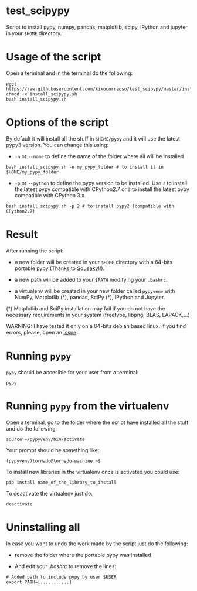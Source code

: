 # test_scipypy

Script to install pypy, numpy, pandas, matplotlib, scipy, IPython and jupyter in your `$HOME` directory.

# Usage of the script

Open a terminal and in the terminal do the following:

    wget https://raw.githubusercontent.com/kikocorreoso/test_scipypy/master/install_scipypy.sh
    chmod +x install_scipypy.sh
    bash install_scipypy.sh
    
# Options of the script

By default it will install all the stuff in `$HOME/pypy` and it will use the latest pypy3 version. You can change this using:

* `-n` or `--name` to define the name of the folder where all will be installed

```
bash install_scipypy.sh -n my_pypy_folder # to install it in $HOME/my_pypy_folder
```

* `-p` or `--python` to define the pypy version to be installed. Use `2` to install the latest pypy compatible with CPython2.7 or `3` to install the latest pypy compatible with CPython 3.x.

```
bash install_scipypy.sh -p 2 # to install pypy2 (compatible with CPython2.7)
```

# Result

After running the script:

* a new folder will be created in your `$HOME` directory with a 64-bits portable pypy (Thanks to [Squeaky](https://github.com/squeaky-pl/portable-pypy)!!).

* a new path will be added to your `$PATH` modifying your `.bashrc`.

* a virtualenv will be created in your new folder called `pypyvenv` with NumPy, Matplotlib (\*), pandas, SciPy (\*), IPython and Jupyter.

(\*) Matplotlib and SciPy installation may fail if you do not have the necessary requirements in your system (freetype, libpng, BLAS, LAPACK,...)

WARNING: I have tested it only on a 64-bits debian based linux. If you find errors, please, open an [issue](https://github.com/kikocorreoso/test_pypy_numpypy/issues).

# Running `pypy`

`pypy` should be accesible for your user from a terminal:

    pypy

# Running `pypy` from the virtualenv

Open a terminal, go to the folder where the script have installed all the stuff and do the following:

    source ~/pypyvenv/bin/activate

Your prompt should be something like:

    (pypyvenv)tornado@tornado-machine:~$

To install new libraries in the virtualenv once is activated you could use:

    pip install name_of_the_library_to_install

To deactivate the virtualenv just do:

    deactivate

# Uninstalling all

In case you want to undo the work made by the script just do the following:

* remove the folder where the portable pypy was installed

* And edit your *.bashrc* to remove the lines:

```
# Added path to include pypy by user $USER
export PATH=[...........]
```






